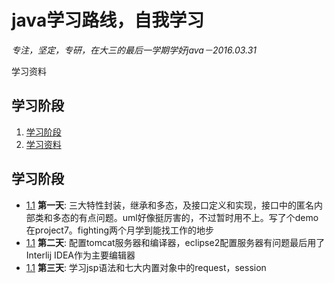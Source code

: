 # java学习路线，自我学习

*专注，坚定，专研，在大三的最后一学期学好java－2016.03.31*


学习资料
 


## 学习阶段

  1. [学习阶段](#学习阶段)
  1. [学习资料](#学习资料)



## 学习阶段

  <a name="学习计划"></a><a name="1.1"></a>
  - [1.1](#学习计划) **第一天**: 三大特性封装，继承和多态，及接口定义和实现，接口中的匿名内部类和多态的有点问题。uml好像挺厉害的，不过暂时用不上。写了个demo在project7。fighting两个月学到能找工作的地步
  - [1.1](#学习计划) **第二天**: 
    配置tomcat服务器和编译器，eclipse2配置服务器有问题最后用了Interlij IDEA作为主要编辑器
  - [1.1](#学习计划) **第三天**: 
    学习jsp语法和七大内置对象中的request，session

